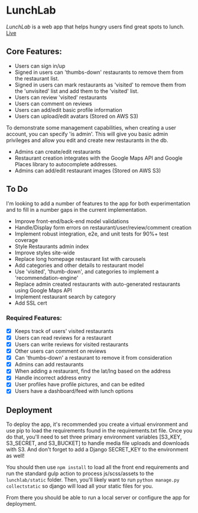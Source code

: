 # LunchLab

*LunchLab* is a web app that helps hungry users find great spots to lunch.
[Live](http://www.lunchlab.io)

## Core Features:
  - Users can sign in/up
  - Signed in users can 'thumbs-down' restaurants to remove them from the restaurant list.
  - Signed in users can mark restaurants as 'visited' to remove them from the 'unvisited' list and add them to the 'visited' list.
  - Users can review 'visited' restaurants
  - Users can comment on reviews
  - Users can add/edit basic profile information
  - Users can upload/edit avatars (Stored on AWS S3)

  To demonstrate some management capabilities, when creating a user account, you can specify 'is admin'. This will give you basic admin privileges and allow you edit and create new restaurants in the db.

  - Admins can create/edit restaurants
  - Restaurant creation integrates with the Google Maps API and Google Places library to autocomplete addresses.
  - Admins can add/edit restaurant images (Stored on AWS S3)


## To Do
  I'm looking to add a number of features to the app for both experimentation and to fill in a number gaps in the current implementation.

  - Improve front-end/back-end model validations
  - Handle/Display form errors on restaurant/user/review/comment creation
  - Implement robust integration, e2e, and unit tests for 90%+ test coverage
  - Style Restaurants admin index
  - Improve styles site-wide
  - Replace long homepage restaurant list with carousels
  - Add categories and other details to restaurant model
  - Use 'visited', 'thumb-down', and categories to implement a 'recommendation-engine'
  - Replace admin created restaurants with auto-generated restaurants using Google Maps API
  - Implement restaurant search by category
  - Add SSL cert

### Required Features:
  - [x] Keeps track of users' visited restaurants
  - [x] Users can read reviews for a restaurant
  - [x] Users can write reviews for visited restaurants
  - [x] Other users can comment on reviews
  - [x] Can 'thumbs-down' a restaurant to remove it from consideration
  - [x] Admins can add restaurants
  - [x] When adding a restaurant, find the lat/lng based on the address
  - [x] Handle incorrect address entry
  - [x] User profiles have profile pictures, and can be edited
  - [x] Users have a dashboard/feed with lunch options

## Deployment
To deploy the app, it's recommended you create a virtual environment and use pip to load the requirements found in the requirements.txt file. Once you do that, you'll need to set three primary environment variables [S3_KEY, S3_SECRET, and S3_BUCKET] to handle media file uploads and downloads with S3. And don't forget to add a Django SECRET_KEY to the environment as well!

You should then use `npm install` to load all the front end requirements and run the standard gulp action to process js/scss/assets to the `lunchlab/static` folder. Then, you'll likely want to run `python manage.py collectstatic` so django will load all your static files for you.

From there you should be able to run a local server or configure the app for deployment.
